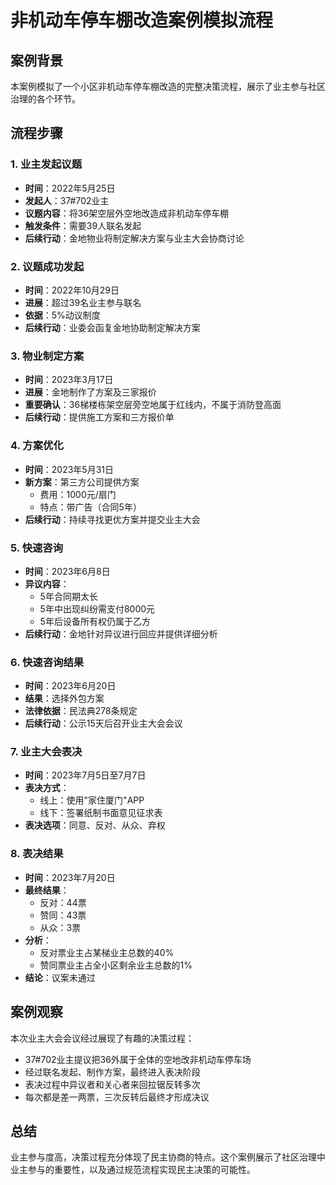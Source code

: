 # 非机动车停车棚改造案例模拟流程

## 案例背景
本案例模拟了一个小区非机动车停车棚改造的完整决策流程，展示了业主参与社区治理的各个环节。

## 流程步骤

### 1. 业主发起议题
- **时间**：2022年5月25日
- **发起人**：37#702业主
- **议题内容**：将36架空层外空地改造成非机动车停车棚
- **触发条件**：需要39人联名发起
- **后续行动**：金地物业将制定解决方案与业主大会协商讨论

### 2. 议题成功发起
- **时间**：2022年10月29日
- **进展**：超过39名业主参与联名
- **依据**：5%动议制度
- **后续行动**：业委会函复金地协助制定解决方案

### 3. 物业制定方案
- **时间**：2023年3月17日
- **进展**：金地制作了方案及三家报价
- **重要确认**：36梯楼栋架空层旁空地属于红线内，不属于消防登高面
- **后续行动**：提供施工方案和三方报价单

### 4. 方案优化
- **时间**：2023年5月31日
- **新方案**：第三方公司提供方案
  - 费用：1000元/扇门
  - 特点：带广告（合同5年）
- **后续行动**：持续寻找更优方案并提交业主大会

### 5. 快速咨询
- **时间**：2023年6月8日
- **异议内容**：
  - 5年合同期太长
  - 5年中出现纠纷需支付8000元
  - 5年后设备所有权仍属于乙方
- **后续行动**：金地针对异议进行回应并提供详细分析

### 6. 快速咨询结果
- **时间**：2023年6月20日
- **结果**：选择外包方案
- **法律依据**：民法典278条规定
- **后续行动**：公示15天后召开业主大会会议

### 7. 业主大会表决
- **时间**：2023年7月5日至7月7日
- **表决方式**：
  - 线上：使用"家住厦门"APP
  - 线下：签署纸制书面意见征求表
- **表决选项**：同意、反对、从众、弃权

### 8. 表决结果
- **时间**：2023年7月20日
- **最终结果**：
  - 反对：44票
  - 赞同：43票
  - 从众：3票
- **分析**：
  - 反对票业主占某梯业主总数的40%
  - 赞同票业主占全小区剩余业主总数的1%
- **结论**：议案未通过

## 案例观察
本次业主大会会议经过展现了有趣的决策过程：
- 37#702业主提议把36外属于全体的空地改非机动车停车场
- 经过联名发起、制作方案，最终进入表决阶段
- 表决过程中异议者和关心者来回拉锯反转多次
- 每次都是差一两票，三次反转后最终才形成决议

## 总结
业主参与度高，决策过程充分体现了民主协商的特点。这个案例展示了社区治理中业主参与的重要性，以及通过规范流程实现民主决策的可能性。 